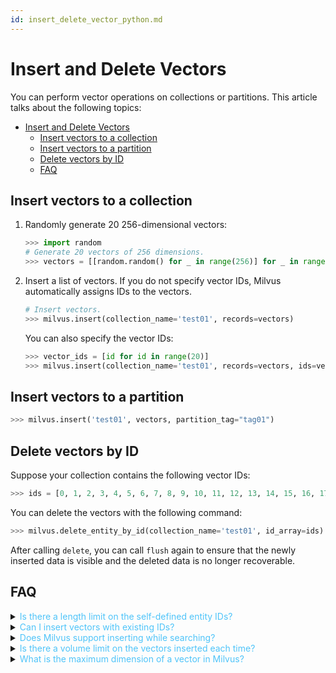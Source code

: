 ```yaml
---
id: insert_delete_vector_python.md
---
```



# Insert and Delete Vectors

You can perform vector operations on collections or partitions. This article talks about the following topics:

- [Insert and Delete Vectors](#insert-and-delete-vectors)
  - [Insert vectors to a collection](#insert-vectors-to-a-collection)
  - [Insert vectors to a partition](#insert-vectors-to-a-partition)
  - [Delete vectors by ID](#delete-vectors-by-id)
  - [FAQ](#faq)

## Insert vectors to a collection
<a name="insert-vector-to-collection"></a>

1. Randomly generate 20 256-dimensional vectors:

   ```python
   >>> import random
   # Generate 20 vectors of 256 dimensions.
   >>> vectors = [[random.random() for _ in range(256)] for _ in range(20)]
   ```

2. Insert a list of vectors. If you do not specify vector IDs, Milvus automatically assigns IDs to the vectors.

   ```python
   # Insert vectors.
   >>> milvus.insert(collection_name='test01', records=vectors)
   ```

   You can also specify the vector IDs:

   ```python
   >>> vector_ids = [id for id in range(20)]
   >>> milvus.insert(collection_name='test01', records=vectors, ids=vector_ids)
   ```

## Insert vectors to a partition
<a name="insert-vector-to-partition"></a>

```python
>>> milvus.insert('test01', vectors, partition_tag="tag01")
```

## Delete vectors by ID
<a name="delete-vector"></a>

Suppose your collection contains the following vector IDs:

```python
>>> ids = [0, 1, 2, 3, 4, 5, 6, 7, 8, 9, 10, 11, 12, 13, 14, 15, 16, 17, 18, 19]
```

You can delete the vectors with the following command:

```python
>>> milvus.delete_entity_by_id(collection_name='test01', id_array=ids)
```
<div class="alert note">
After calling <code>delete</code>, you can call <code>flush</code> again to ensure that the newly inserted data is visible and the deleted data is no longer recoverable.
</div>


## FAQ

<details>
<summary><font color="#4fc4f9">Is there a length limit on the self-defined entity IDs?</font></summary>
{{fragments/faq_id_length.md}}
</details>
<details>
<summary><font color="#4fc4f9">Can I insert vectors with existing IDs?</font></summary>
{{fragments/faq_duplicate_ids.md}}
</details>
<details>
<summary><font color="#4fc4f9">Does Milvus support inserting while searching?</font></summary>
{{fragments/faq_search_during_insert.md}}
</details>
<details>
<summary><font color="#4fc4f9">Is there a volume limit on the vectors inserted each time?</font></summary>
{{fragments/faq_data_volume_one_insertion.md}}
</details>
<details>
<summary><font color="#4fc4f9">What is the maximum dimension of a vector in Milvus?</font></summary>
{{fragments/faq_max_vector_dimension.md}}
</details>